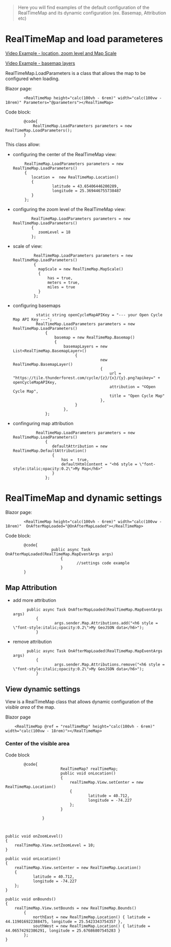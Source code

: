 > Here you will find examples of the default configuration of the RealTimeMap and its dynamic configuration (ex. Basemap, Attribution etc)

# RealTimeMap and load parameteres

[Video Example - location, zoom level and Map Scale](https://www.youtube.com/watch?v=zisprc60S88)

[Video Example - basemap layers](https://www.youtube.com/watch?v=2Ut4ugCuCJk&t=221s)

RealTimeMap.LoadParameters is a class that allows the map to be configured when loading. 

Blazor page:

            <RealTimeMap height="calc(100vh - 6rem)" width="calc(100vw - 18rem)" Parameters="@parameters"></RealTimeMap>

Code block:

            @code{
                RealTimeMap.LoadParameters parameters = new RealTimeMap.LoadParameters();
            }

This class allow:

 - configuring the center of the RealTimeMap view:


            RealTimeMap.LoadParameters parameters = new RealTimeMap.LoadParameters()
            {
               location =  new RealTimeMap.Location()
               {
                        latitude = 43.65406446200289,
                        longitude = 25.369446755738487
               }
            };


- configuring the zoom level of the RealTimeMap view:

              RealTimeMap.LoadParameters parameters = new RealTimeMap.LoadParameters()
              {
                 zoomLevel = 18
              };

- scale of view:
  
               RealTimeMap.LoadParameters parameters = new RealTimeMap.LoadParameters()
               {
                 mapScale = new RealTimeMap.MapScale()
                 {
                     has = true,
                     meters = true,
                     miles = true
                 }  
               };


- configuring basemaps


                static string openCycleMapAPIKey = "--- your Open Cycle Map API Key ---";
                RealTimeMap.LoadParameters parameters = new RealTimeMap.LoadParameters()
                    {
                        basemap = new RealTimeMap.Basemap()
                        {
                            basemapLayers = new List<RealTimeMap.BasemapLayer>()
                                 {
                                            new RealTimeMap.BasemapLayer()
                                            {
                                                url = "https://tile.thunderforest.com/cycle/{z}/{x}/{y}.png?apikey=" + openCycleMapAPIKey,
                                                attribution = "©Open Cycle Map",
                                                title = "Open Cycle Map"
                                            },
                                 }
                            },
                    };

- confinguring map attribution


                RealTimeMap.LoadParameters parameters = new RealTimeMap.LoadParameters()
                    {
                       defaultAttribution = new RealTimeMap.DefaultAttribution()
                       {
                           has =  true,
                           defaultHtmlContent = "<h6 style = \"font-style:italic;opacity:0.2\">My Map</h6>"
                       }
                    };

# RealTimeMap and dynamic settings

Blazor page:

            <RealTimeMap height="calc(100vh - 6rem)" width="calc(100vw - 18rem)"  OnAfterMapLoaded="@OnAfterMapLoaded"></RealTimeMap>

Code block:

            @code{
                        public async Task OnAfterMapLoaded(RealTimeMap.MapEventArgs args)
                            {
                                   //settings code example
                            }
            }

## Map Attribution

- add more attribution

            public async Task OnAfterMapLoaded(RealTimeMap.MapEventArgs args)
                {
                        args.sender.Map.Attributions.add("<h6 style = \"font-style:italic;opacity:0.2\">My GeoJSON data</h6>");
                }

- remove attribution

            public async Task OnAfterMapLoaded(RealTimeMap.MapEventArgs args)
                {
                        args.sender.Map.Attributions.remove("<h6 style = \"font-style:italic;opacity:0.2\">My GeoJSON data</h6>");
                }

## View dynamic settings

View is a RealTimeMap class that allows dynamic configuration of the *visible area* of ​​the map.

Blazor page

        <RealTimeMap @ref = "realTimeMap" height="calc(100vh - 6rem)" width="calc(100vw - 18rem)"></RealTimeMap>

### Center of the visible area

Code block

            @code{
                            RealTimeMap? realTimeMap;
                            public void onLocation()
                            {
                                realTimeMap.View.setCenter = new RealTimeMap.Location()
                                {
                                        latitude = 40.712,
                                        longitude = -74.227
                                };
                            }
            
                    }



    public void onZoomLevel()
    {
        realTimeMap.View.setZoomLevel = 10;
    }

    public void onLocation()
    {
        realTimeMap.View.setCenter = new RealTimeMap.Location()
        {
                latitude = 40.712,
                longitude = -74.227
        };
    }

    public void onBounds()
    {
        realTimeMap.View.setBounds = new RealTimeMap.Bounds()
            {
                northEast = new RealTimeMap.Location() { latitude = 44.119016922388475, longitude = 25.5423343754357 },
                southWest = new RealTimeMap.Location() { latitude = 44.06574292386291, longitude = 25.67686807545283 }
            };
    }

